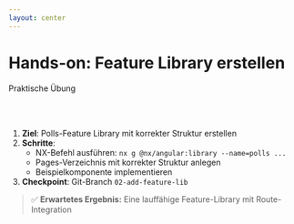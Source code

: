 ```yaml
---
layout: center
---
```


# Hands-on: Feature Library erstellen

 Praktische Übung

<br><br>

1. **Ziel**: Polls-Feature Library mit korrekter Struktur erstellen
2. **Schritte**:
   - NX-Befehl ausführen: `nx g @nx/angular:library --name=polls ...`
   - Pages-Verzeichnis mit korrekter Struktur anlegen
   - Beispielkomponente implementieren
3. **Checkpoint**: Git-Branch `02-add-feature-lib`

> ✅ **Erwartetes Ergebnis:** Eine lauffähige Feature-Library mit Route-Integration
